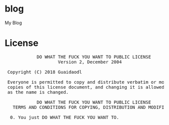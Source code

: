 # blog

My Blog

# License 
<pre>
            DO WHAT THE FUCK YOU WANT TO PUBLIC LICENSE
                    Version 2, December 2004

 Copyright (C) 2018 Guaidaodl

 Everyone is permitted to copy and distribute verbatim or modified
 copies of this license document, and changing it is allowed as long
 as the name is changed.

            DO WHAT THE FUCK YOU WANT TO PUBLIC LICENSE
   TERMS AND CONDITIONS FOR COPYING, DISTRIBUTION AND MODIFICATION

  0. You just DO WHAT THE FUCK YOU WANT TO.
</pre> 
